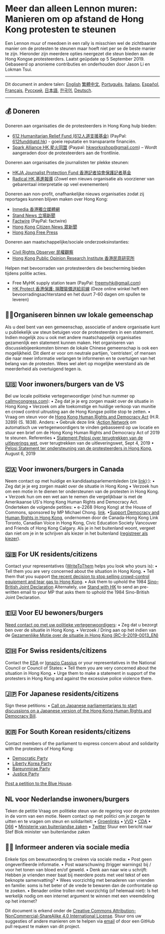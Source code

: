 
# Meer dan alleen Lennon muren: Manieren om op afstand de Hong Kong protesten te steunen

Een Lennon muur of meedoen in een rally is misschien wel de zichtbaarste manier om de protesten te steunen maar hoeft niet per se de beste manier te zijn. Hieronder zijn meerdere opties neergezet die steun bieden aan de Hong Kongse protesteerders. 
Laatst geüpdate op 5 September 2019. Gebaseerd op anonieme contributies en onderhouden door Jason Li en Lokman Tsui.
________________________________________
Dit document in andere talen: [English](Readme.md) [繁體中文](README-繁體中文.md), [Português](README-Portugues.md), [Italiano](README-Italiano.md), [Español](README-Español.md), [Français](README-Francais.md), [Русский](README-Russian.md), [日本語](README-Japanese.md), [한국어](README-한국어.md), [Deutsch](README-Deutsch.md).
________________________________________


## 💰 Doneren
Doneren aan organisaties die de protesteerders in Hong Kong hulp bieden:

- [612 Humanitarian Relief Fund (612人道支援基金)](https://www.facebook.com/612Fund/) (PayPal: 612fund@atd.hk) - goeie reputatie en transparante financiën. 
- [Spark Alliance HK 星火同盟](https://www.facebook.com/sparkalliancehk/posts/2042900022663786) (Paypal: hkworkxshop@gmail.com) – Wordt aangeraden door de protesteerders aan de frontlinie.

Doneren aan organisaties die journalisten ter plekke steunen:
- [HKJA Journalist Protection Fund 香港記者協會保護記者基金](https://gogetfunding.com/hkjaraisefund/)
- [Radical HK 基進報導](https://radicalhk.com/about/donation/) (Zowel een nieuws organisatie als voorziener van gebarentaal interpretatie op veel evenementen)


Doneren aan non-profit, onafhankelijke nieuws organisaties zodat zij reportages kunnen blijven maken over Hong Kong:

- [Inmedia 香港獨立媒體網](http://www.inmediahk.net/donate) 
- [Stand News 立場新聞](https://mystand.thestandnews.com/) 
- [Factwire](https://www.factwire.org/backus/) (PayPal: factwire)
- [Hong Kong Citizen News 眾新聞](https://www.hkcnews.com/aboutus/)
- [Hong Kong Free Press](https://www.hongkongfp.com/support-hkfp/)

Doneren aan maatschappelijke/sociale onderzoeksinstanties:
- [Civil Rights Observer 民權觀察](https://www.hkcro.org/fundraising/)
- [Hong Kong Public Opinion Research Institute 香港民意研究所](https://www.pori.hk/donation) 

Helpen met bevoorraden van protesteerders die bescherming bieden tijdens politie acties.


-	Free MyHK supply station team (PayPal: freemyhk@gmail.com)
- [HK Protect 香港保護: 捐贈裝備送給前線](https://hkprotect.org/shop/%e4%bf%9d%e8%ad%b7%e8%a3%9d%e5%82%99/%e6%8d%90%e8%b4%88%e8%a3%9d%e5%82%99%e9%80%81%e7%b5%a6%e5%89%8d%e7%b7%9a/) (Deze online winkel  heft een bevoorradingsachterstand en het duurt 7-60 dagen om spullen te leveren)


## 🧓🏻Organiseren binnen uw lokale gemeenschap
Als u deel bent van een gemeenschap, associatie of andere organisatie kunt u publiekelijk uw steun betuigen voor de protesteerders in een statement. Indien mogelijk zou u ook met andere maatschappelijk organisaties gezamenlijk een statement kunnen maken.
Het organiseren van discussiebijeenkomsten binnen de lokale Chinese gemeenschap is ook een mogelijkheid. Dit dient er voor om neutrale partijen, ‘centristen’, of mensen die naar meer informatie verlangen te informeren en te overtuigen van het belang van de protesten. Wees wel alert op mogelijke weerstand als de meerderheid als overtuigend tegen is. 


## 🇺🇸 Voor  inwoners/burgers van de VS
Bel uw locale politieke vertegenwoordiger (vind hun nummer op  [callmycongress.com](https://www.callmycongress.com/)):
•	Zeg dat je je erg zorgen maakt over de situatie in Hong Kong
•	Verzoek om alle toekomstige en huidige verkoop van munitie en crowd control uitrusting aan de Hong Kongse politie stop te zetten.
•	Vraag om steun voor de [Hong Kong Human Rights and Democracy Act](https://www.rubio.senate.gov/public/_cache/files/7030f464-ac78-4af9-a5d1-55151ca3b6f8/C89816EECDFDE0D75FB8EC98DDEC4803.mdm19812.pdf) (H.R. 3289) (S. 1838).
Anders:
•	Gebruik deze link :[Action Network](https://actionnetwork.org/letters/co-sponsor-hong-kong-human-rights-and-democracy-act-of-2019) om automatisch uw vertegenwoordigers te vinden gebasseerd op uw locatie en stuur een brief om de Hong Kong Human Rights and Democracy Act of 2019 te steunen.
Referenties
•	[Statement Pelosi over terugtrekken van de uitleverings wet](https://www.speaker.gov/newsroom/9419), over terugtrekken van de uitleveringswet, Sept 4, 2019
•	[Pelosi Statement ter ondersteuning van de protesteerders in Hong Kong](https://www.speaker.gov/newsroom/8519-3/), August 6, 2019


## 🇨🇦 Voor inwoners/burgers in Canada
Neem contact op met huidige en kandidaatsparlementsleden (zie [link](https://www.ourcommons.ca/Parliamentarians/en/constituencies/FindMP)):):
•	Zeg dat je je erg zorgen maakt over de situatie in Hong Kong
•	Verzoek hun om een motie in te dienen ter ondersteunen van de protesten in Hong Kong.
•	Verzoek hun om een wet aan te nemen die vergelijkbaar is met de Amerikaanse US's Hong Kong Human Rights and Democracy Act.
Onderteken de volgende petities:
•	e-2268 (Hong Kong) at the House of Commons, sponsored by MP Michael Chong. [link](https://petitions.ourcommons.ca/en/Petition/Details?Petition=e-2268).
•[Support Democracy and Human Rights in Hong Kong](https://chkl.ca/), ondernomen door de Canada-Hong Kong Link Toronto, Canadian Voice in Hong Kong, Civic Education Society Vancouver and Friends of Hong Kong Calgary.
Als je in het buitenland woont, vergeet dan niet om je in te schrijven als kiezer in het buitenland ([registreer als kiezer](https://www.elections.ca/content.aspx?section=vot&dir=reg/etr&document=index&lang=e)).

## 🇬🇧 For UK residents/citizens
Contact your representatives ([WriteToThem](https://www.writetothem.com/) helps you look who yours is):
•	Tell them you are very concerned about the situation in Hong Kong.
•	Tell them that you support [the recent decision to stop selling crowd-control equipment and tear gas to Hong Kong](https://www.theguardian.com/world/2019/jun/25/uk-halts-sales-of-teargas-to-hong-kong-amid-police-brutality-claims).
•	Ask them to uphold the 1984 [Sino–British Joint Declaration](https://en.wikipedia.org/wiki/Sino-British_Joint_Declaration)
Alternately, use [Stand with HK](https://petition.standwithhk.org/) to send an pre-written email to your MP that asks them to uphold the 1984 Sino-British Joint Declaration.


## 🇪🇺 Voor EU bewoners/burgers
[Need contact op met uw politieke vertegenwoordigers](http://www.europarl.europa.eu/meps/en/search/advanced):
•	Zeg dat u bezorgt ben over de situatie in Hong Kong.
•	Verzoek / Dring aan op het indien van de [Gezamenlijke Motie over de situatie in Hong Kong (RC-9-2019-0013_EN)](https://www.europarl.europa.eu/doceo/document/RC-9-2019-0013_EN.html)
## 🇨🇭 For Swiss residents/citizens
Contact the [EDA](https://www.eda.admin.ch/eda/de/home/das-eda/kontaktformular.html) or [Ignazio Cassius](https://twitter.com/ignaziocassis)  or your representatives in the National Council or Council of States:
•	Tell them you are very concerned about the situation in Hong Kong.
•	Urge them to make a statement in support of the protesters in Hong Kong and against the excessive police violence there.

## 🇯🇵 For Japanese residents/citizens
Sign these petitions:
• [Call on Japanese parliamentarians to start discussions on a Japanese version of the Hong Kong Human Rights and Democracy Bill](https://www.change.org/p/%E5%9B%BD%E4%BC%9A%E8%AD%B0%E5%93%A1-%E9%A6%99%E6%B8%AF%E3%81%AB%E3%81%8A%E3%81%91%E3%82%8B%E6%94%BF%E5%BA%9C%E5%BD%93%E5%B1%80%E3%81%AB%E3%82%88%E3%82%8B%E5%BC%B7%E6%A8%A9%E7%9A%84%E3%81%AA%E5%8B%95%E3%81%8D%E3%82%92%E3%81%91%E3%82%93%E5%88%B6%E3%81%99%E3%82%8B%E3%81%9F%E3%82%81-%E6%97%A5%E6%9C%AC%E7%89%88-%E9%A6%99%E6%B8%AF%E4%BA%BA%E6%A8%A9-%E6%B0%91%E4%B8%BB%E4%B8%BB%E7%BE%A9%E6%B3%95%E6%A1%88-%E3%81%AE%E8%AD%B0%E8%AB%96%E3%82%92%E9%96%8B%E5%A7%8B%E3%81%99%E3%82%8B%E3%81%93%E3%81%A8%E3%82%92%E6%97%A5%E6%9C%AC%E3%81%AE%E5%9B%BD%E4%BC%9A%E8%AD%B0%E5%93%A1%E3%81%AB%E6%B1%82%E3%82%81%E3%81%BE%E3%81%99?utm_content=cl_sharecopy_17285742_ja-JP%3Av1&recruiter=34591470&recruited_by_id=e96e94b0-151b-0130-6dd2-3c764e049c4f&utm_source=share_petition&utm_medium=copylink&utm_campaign=psf_combo_share_initial).

## 🇰🇷 For South Korean residents/citizens
Contact members of the parliament to express concern about and solidarity with the protesters of Hong Kong:
- [Democratic Party](http://theminjoo.kr/peopleTypeC.do?subId=20)
- [Liberty Korea Party](http://www.libertykoreaparty.kr/web/intro/people/listPartisanView.do)
- [Bareunmirae Party](http://bareunmirae.kr/kr/company/people.php)
- [Justice Party](https://www.justice21.org/newhome/about/info04.html?p_kind=2)

[Post a petition to the Blue House](https://www1.president.go.kr/petitions).

## NL voor Nederlandse inwoners/burgers
Teken de petitie
Vraag om politieke steun van de regering voor de protesten in de vorm van een motie. 
Neem contact op met politici om je zorgen te uitten en te vragen om steun en solidariteit:
•	[Groenlinks](https://groenlinks.nl/contact/tweedekamer)
•	[VVD](https://www.vvd.nl/persvoorlichters/)
•	[CDA](https://www.cda.nl/contact/)
•	[D66](https://d66.nl/contact/)
•	[Ministerie van buitenlandse zaken](https://www.rijksoverheid.nl/contact/contactgids/ministerie-van-buitenlandse-zaken-buza)
• [Twitter](https://twitter.com/ministerBlok) Stuur een bericht naar Stef Blok minister van buitenlandse zaken


## 🤳🏼 Informeer anderen via sociale media
Enkele tips om bewustwording te creëren via sociale media:
•	Post geen ongeverifieerde informatie.
•	Post waarschuwing (trigger warnings) bij / voor het tonen van bloed en/of geweld.
•	Denk aan naar wie u schrijft: Hebben je vrienden meer baat bij meerdere posts met veel tekst of een beknopte samenvatting?
•	Wees voorzichtig met benaderen van vrienden en familie: soms is het beter of de vrede te bewaren dan de confrontatie op te zoeken.
•	Benader online trollen met voorzichtig (of helemaal niet): Is het werkelijk nodig om een internet argument te winnen met een vreemdeling op het internet?


Dit document is erkend onder de [Creative Commons Attribution-NonCommercial-ShareAlike 4.0 International License](http://creativecommons.org/licenses/by-nc-sa/4.0/).
Stuur ons uw suggesties of andere manieren om te helpen via  [email](mailto:hi@hongkonggong.com) of door een GitHub pull request te maken van dit project.

